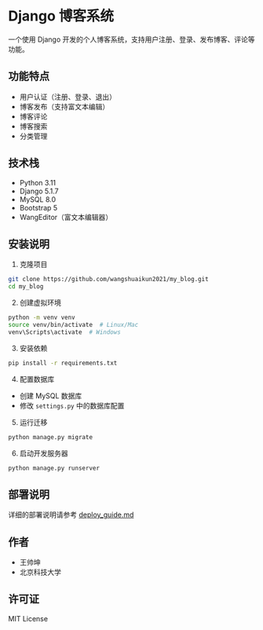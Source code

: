 # Django 博客系统

一个使用 Django 开发的个人博客系统，支持用户注册、登录、发布博客、评论等功能。

## 功能特点

- 用户认证（注册、登录、退出）
- 博客发布（支持富文本编辑）
- 博客评论
- 博客搜索
- 分类管理

## 技术栈

- Python 3.11
- Django 5.1.7
- MySQL 8.0
- Bootstrap 5
- WangEditor（富文本编辑器）

## 安装说明

1. 克隆项目
```bash
git clone https://github.com/wangshuaikun2021/my_blog.git
cd my_blog
```

2. 创建虚拟环境
```bash
python -m venv venv
source venv/bin/activate  # Linux/Mac
venv\Scripts\activate  # Windows
```

3. 安装依赖
```bash
pip install -r requirements.txt
```

4. 配置数据库
- 创建 MySQL 数据库
- 修改 `settings.py` 中的数据库配置

5. 运行迁移
```bash
python manage.py migrate
```

6. 启动开发服务器
```bash
python manage.py runserver
```

## 部署说明

详细的部署说明请参考 [deploy_guide.md](deploy_guide.md)

## 作者

- 王帅坤
- 北京科技大学

## 许可证

MIT License 